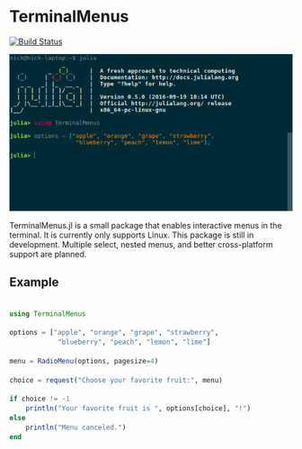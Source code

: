 # TerminalMenus

[![Build Status](https://travis-ci.org/nick-paul/TerminalMenus.jl.svg?branch=master)](https://travis-ci.org/nick-paul/TerminalMenus.jl)

![demo.gif](demo.gif)

TerminalMenus.jl is a small package that enables interactive menus in the terminal. It is currently only supports Linux. This package is still in development. Multiple select, nested menus, and better cross-platform support are planned. 

## Example

```julia

using TerminalMenus

options = ["apple", "orange", "grape", "strawberry",
            "blueberry", "peach", "lemon", "lime"]

menu = RadioMenu(options, pagesize=4)

choice = request("Choose your favorite fruit:", menu)

if choice != -1
    println("Your favorite fruit is ", options[choice], "!")
else
    println("Menu canceled.")
end

```
